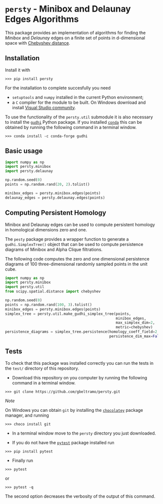 # `persty` - Minibox and Delaunay Edges Algorithms

This package provides an implementation of algorithms for finding the
*Minibox* and *Delaunay* edges on a finite set of points in d-dimensional
space with <a href="https://en.wikipedia.org/wiki/Chebyshev_distance">Chebyshev distance</a>.

## Installation

Install it with

```
>>> pip install persty
```

For the installation to complete succesfully you need

- `setuptools` and `numpy` installed in the current Python environment;
- a `C` compiler for the module to be built. On Windows download and install
  <a href="https://visualstudio.microsoft.com/vs/">Visual Studio community</a>.

To use the functionality of the `persty.util` submodule it is also necessary to
install the <a href="https://anaconda.org/conda-forge/gudhi">`gudhi`</a> Python package.
If you installed <a href="https://docs.conda.io/en/latest/">`conda`</a> this can be obtained by running the following command in a terminal window.

```
>>> conda install -c conda-forge gudhi
```

## Basic usage

```python
import numpy as np
import persty.minibox
import persty.delaunay

np.random.seed(0)
points = np.random.rand(20, 2).tolist()

minibox_edges = persty.minibox.edges(points)
delaunay_edges = persty.delaunay.edges(points)
```

## Computing Persistent Homology

Minibox and Delaunay edges can be used to compute
persistent homology in homological dimensions zero and one.

The `pesty` package provides a wrapper function to generate a `gudhi.SimplexTree()`
object that can be used to compute persistence diagrams of Minibox and Alpha Clique
filtrations.

The following code computes the zero and one dimensional persistence diagrams
of 100 three-dimensional randomly sampled points in the unit cube.

```python
import numpy as np
import persty.minibox
import persty.util
from scipy.spatial.distance import chebyshev

np.random.seed(0)
points = np.random.rand(100, 3).tolist()
minibox_edges = persty.minibox.edges(points)
simplex_tree = persty.util.make_gudhi_simplex_tree(points,
                                                   minibox_edges,
                                                   max_simplex_dim=2,
                                                   metric=chebyshev)
persistence_diagrams = simplex_tree.persistence(homology_coeff_field=2,
                                                persistence_dim_max=False)
```

## Tests

To check that this package was installed correctly you can run the tests in
the `test/` directory of this repository.

- Download this repository on you computer by running the following command in
a terminal window.

```
>>> git clone https://github.com/gbeltramo/persty.git
```

*Note*

On Windows you can obtain `git` by installing the <a href="https://chocolatey.org/">
`chocolatey`</a> package manager, and running

```
>>> choco install git
```

- In a terminal window move to the `persty` directory you just downloaded.

- If you do not have the <a href="https://pypi.org/project/pytest/">`pytest`</a>
package installed run

```
>>> pip install pytest
```

- Finally run

```
>>> pytest
```

or

```
>>> pytest -q
```

The second option decreases the verbosity of the output of this command.
